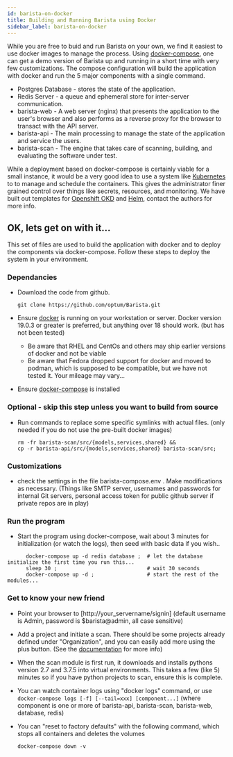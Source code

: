 ```yaml
---
id: barista-on-docker
title: Building and Running Barista using Docker
sidebar_label: barista-on-docker
---
```



While you are free to buid and run Barista on your own, we find it easiest to use docker images to manage the process.  Using [docker-compose](https://docs.docker.com/compose/), one can get a demo version of Barista up and running in a short time with very few customizations.
The compose configuration will build the application with docker and  run the 5 major components with a single command.
- Postgres Database - stores the state of the application.
- Redis Server - a queue and ephemeral store for inter-server communication.
- barista-web - A web server (nginx) that presents the application to the user's browser and also performs as a reverse proxy for the browser to transact with the API server.
- barista-api - The main processing to manage the state of the application and service the users.
- barista-scan - The engine that takes care of scanning, building, and evaluating the software under test.

While a deployment based on docker-compose is certainly viable for a small instance, it would be a very good idea to use a system like [Kubernetes](https://kubernetes.io/) to to manage and schedule the containers.  This gives the administrator finer grained control over things like secrets, resources, and monitoring.  We have built out templates for [Openshift OKD](https://www.okd.io/) and [Helm](https://helm.sh/), contact the authors for more info.

## OK, lets get on with it...

This set of files are used to build the application with docker and to deploy the components via docker-compose.  Follow these steps to deploy the system in your environment.

### Dependancies
- Download the code from github.

   `git clone https://github.com/optum/Barista.git`
- Ensure [docker](https://docs.docker.com/install/) is running on your workstation or server.  Docker version 19.0.3 or greater is preferred, but anything over 18 should work.  (but has not been tested)
  - Be aware that RHEL and CentOs and others may ship earlier versions of docker and not be viable
  - Be aware that Fedora dropped support for docker and moved to podman, which is supposed to be compatible, but we have not tested it.  Your mileage may vary...
- Ensure [docker-compose](https://docs.docker.com/compose/install/) is installed

### Optional - skip this step unless you want to build from source
  - Run commands to replace some specific symlinks with actual files.  (only needed if you do not use the pre-built docker images)

    ```cd barista;
    rm -fr barista-scan/src/{models,services,shared} &&
    cp -r barista-api/src/{models,services,shared} barista-scan/src;
    ```

### Customizations
- check the settings in the file barista-compose.env .  Make modifications as necessary.  (Things like SMTP server, usernames and passwords for internal Git servers, personal access token for public github server if private repos are in play)

### Run the program
- Start the program using docker-compose, wait about 3 minutes for initialization (or watch the logs), then seed with basic data if you wish..

```
      docker-compose up -d redis database ;  # let the database initialize the first time you run this...
      sleep 30 ;                             # wait 30 seconds
      docker-compose up -d ;                 # start the rest of the modules...
```

### Get to know your new friend
- Point your browser to [http://your_servername/signin] (default username is Admin, password is $barista@admin, all case sensitive)
- Add a project and initiate a scan.  There should be some projects already defined under "Organization", and you can easily add more using the plus button.  (See the [documentation](https://optum.github.io/barista/docs/overview) for more info)
- When the scan module is first run, it downloads and installs pythons version 2.7 and 3.7.5 into virtual environments.   This takes a few (like 5) minutes so if you have python projects to scan, ensure this is complete.
- You can watch container logs using "docker logs" command, or use
`docker-compose logs [-f] [--tail=xxx] [component...]`  (where component is one or more of barista-api, barista-scan, barista-web, database, redis)
- You can "reset to factory defaults" with the following command, which stops all containers and deletes the volumes

   `docker-compose down -v`
